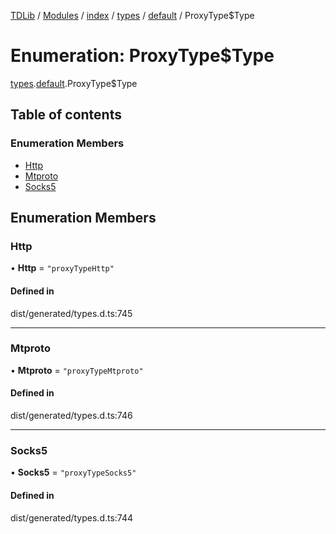 [TDLib](../README.md) / [Modules](../modules.md) / [index](../modules/index.md) / [types](../modules/index.types.md) / [default](../modules/index.types.default.md) / ProxyType$Type

# Enumeration: ProxyType$Type

[types](../modules/index.types.md).[default](../modules/index.types.default.md).ProxyType$Type

## Table of contents

### Enumeration Members

- [Http](index.types.default.ProxyType_Type.md#http)
- [Mtproto](index.types.default.ProxyType_Type.md#mtproto)
- [Socks5](index.types.default.ProxyType_Type.md#socks5)

## Enumeration Members

### Http

• **Http** = ``"proxyTypeHttp"``

#### Defined in

dist/generated/types.d.ts:745

___

### Mtproto

• **Mtproto** = ``"proxyTypeMtproto"``

#### Defined in

dist/generated/types.d.ts:746

___

### Socks5

• **Socks5** = ``"proxyTypeSocks5"``

#### Defined in

dist/generated/types.d.ts:744
